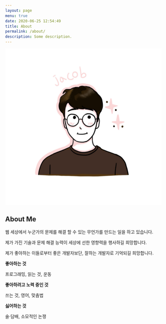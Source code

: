 ```yaml
---
layout: page
menu: true
date: 2020-06-25 12:54:49
title: About
permalink: /about/
description: Some description.
---
```

<img itemprop="image" class="img-rounded" src="/assets/img/uploads/wj.png" alt="Your Name">

## About Me

<p>
웹 세상에서 누군가의 문제를 해결 할 수 있는 무언가를 만드는 일을 하고 있습니다.


제가 가진 기술과 문제 해결 능력이 세상에 선한 영향력을 행사하길 희망합니다.


제가 좋아하는 이들로부터 좋은 개발자보단, 잘하는 개발자로 기억되길 희망합니다.

**좋아하는 것**

프로그래밍, 읽는 것, 운동

**좋아하려고 노력 중인 것**

쓰는 것, 영어, 맞춤법

**싫어하는 것**

술·담배, 소모적인 논쟁

</p>